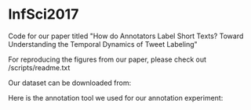 # InfSci2017
Code for our paper titled "How do Annotators Label Short Texts? Toward Understanding the Temporal Dynamics of Tweet Labeling"

For reproducing the figures from our paper, please check out /scripts/readme.txt

Our dataset can be downloaded from:

Here is the annotation tool we used for our annotation experiment:
